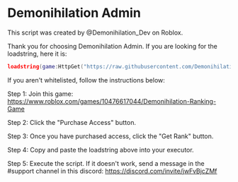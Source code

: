 # Demonihilation Admin
This script was created by @Demonihilation_Dev on Roblox.

Thank you for choosing Demonihilation Admin. If you are looking for the loadstring, here it is: 
```lua
loadstring(game:HttpGet("https://raw.githubusercontent.com/DemonihilationDev/Demonihilation/main/demonihilation"))()
```

If you aren't whitelisted, follow the instructions below: 

Step 1: Join this game: https://www.roblox.com/games/10476617044/Demonihilation-Ranking-Game

Step 2: Click the "Purchase Access" button.

Step 3: Once you have purchased access, click the "Get Rank" button.

Step 4: Copy and paste the loadstring above into your executor.

Step 5: Execute the script. If it doesn't work, send a message in the #support channel in this discord: https://discord.com/invite/jwFvBjcZMf
